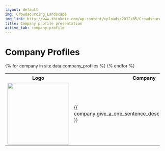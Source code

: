 ```yaml
---
layout: default
img: Crowdsourcing_Landscape
img_link: http://www.thinketc.com/wp-content/uploads/2012/05/Crowdsourcing_Landscape.jpg
title: Company profile presentation
active_tab: company-profile
---
```


Company Profiles
=============================================================
<table class="table table-striped"> 
  <tbody>
    <tr>
      <th>Logo</th>
      <th>Company</th>
    </tr>
    {% for company in site.data.company_profiles %}
   <tr>
      <td>
	<a href="{{ company.give_a_url_for_the_companys_website }}"><img src="{{ company.give_a_url_for_the_companys_logo }}" width="200" /></a>
      </td>
      <td>
	{{ company.give_a_one_sentence_description_of_the_company }} 
      </td>
    </tr>
    {% endfor %}
  </tbody>
</table>
 